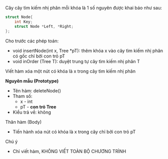 Cây cây tìm kiếm nhị phân mỗi khóa là 1 số nguyên được khai báo như sau:

```c
struct Node{
	int Key;
	struct Node *Left, *Right;
};
```
Cho trước các phép toán:
- void insertNode(int x, Tree *pT): thêm khóa x vào cây tìm kiếm nhị phân có gốc chỉ bởi con trỏ pT
- void inOrder (Tree T): duyệt trung tự cây tìm kiếm nhị phân T

Viết hàm xóa một nút có khóa là x trong cây tìm kiếm nhị phân

**Nguyên mẫu (Prototype)**
- Tên hàm: deleteNode()
- Tham số: 
  - x - int
  - pT - **con trỏ Tree**
- Kiểu trả về: không

Thân hàm (Body)
- Tiến hành xóa nút có khóa là x trong cây chỉ bởi con trỏ pT

Chú ý
- Chỉ viết hàm, KHÔNG VIẾT TOÀN BỘ CHƯƠNG TRÌNH
